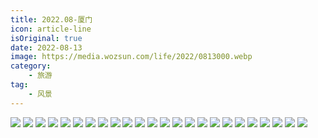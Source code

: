 ```yaml
---
title: 2022.08-厦门
icon: article-line
isOriginal: true
date: 2022-08-13
image: https://media.wozsun.com/life/2022/0813000.webp
category:
    - 旅游
tag:
    - 风景
---
```

<div class="image-preview">
    <img src="https://media.wozsun.com/life/2022/0813001.webp"/>
    <img src="https://media.wozsun.com/life/2022/0813002.webp"/>
    <img src="https://media.wozsun.com/life/2022/0813003.webp"/>
    <img src="https://media.wozsun.com/life/2022/0813004.webp"/>
    <img src="https://media.wozsun.com/life/2022/0813005.webp"/>
    <img src="https://media.wozsun.com/life/2022/0813006.webp"/>
    <img src="https://media.wozsun.com/life/2022/0813007.webp"/>
    <img src="https://media.wozsun.com/life/2022/0813008.webp"/>
    <img src="https://media.wozsun.com/life/2022/0813009.webp"/>
    <img src="https://media.wozsun.com/life/2022/0813010.webp"/>
    <img src="https://media.wozsun.com/life/2022/0813011.webp"/>
    <img src="https://media.wozsun.com/life/2022/0813012.webp"/>
    <img src="https://media.wozsun.com/life/2022/0813013.webp"/>
    <img src="https://media.wozsun.com/life/2022/0813014.webp"/>
    <img src="https://media.wozsun.com/life/2022/0813015.webp"/>
    <img src="https://media.wozsun.com/life/2022/0813016.webp"/>
    <img src="https://media.wozsun.com/life/2022/0813017.webp"/>
    <img src="https://media.wozsun.com/life/2022/0813018.webp"/>
    <img src="https://media.wozsun.com/life/2022/0813019.webp"/>
    <img src="https://media.wozsun.com/life/2022/0813020.webp"/>
    <img src="https://media.wozsun.com/life/2022/0813021.webp"/>
    <img src="https://media.wozsun.com/life/2022/0813022.webp"/>
    <img src="https://media.wozsun.com/life/2022/0813023.webp"/>
    <img src="https://media.wozsun.com/life/2022/0813024.webp"/>
</div>
